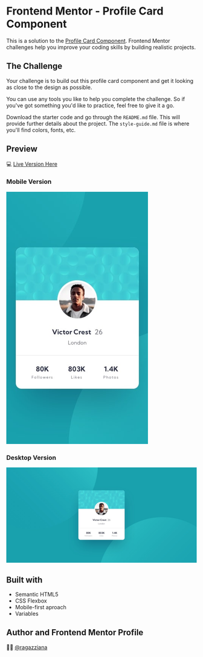 # Frontend Mentor - Profile Card Component

This is a solution to the [Profile Card Component](https://www.frontendmentor.io/solutions/profile-card-component-oZetueUSuy). Frontend Mentor challenges help you improve your coding skills by building realistic projects.

## The Challenge

Your challenge is to build out this profile card component and get it looking as close to the design as possible.

You can use any tools you like to help you complete the challenge. So if you've got something you'd like to practice, feel free to give it a go.

Download the starter code and go through the  `README.md`  file. This will provide further details about the project. The  `style-guide.md`  file is where you'll find colors, fonts, etc.

## Preview

💻 [Live Version Here](https://ragazziana.github.io/profile-card-component/)

### Mobile Version
![enter image description here](https://github.com/ragazziana/profile-card-component/blob/main/design/mobile-design.jpg?raw=true)

### Desktop Version
![enter image description here](https://github.com/ragazziana/profile-card-component/blob/main/design/desktop-design.jpg?raw=true)

## Built with

- Semantic HTML5
- CSS Flexbox
- Mobile-first aproach
- Variables

## Author and Frontend Mentor Profile
👩‍💻 [@ragazziana](https://www.frontendmentor.io/profile/ragazziana)
